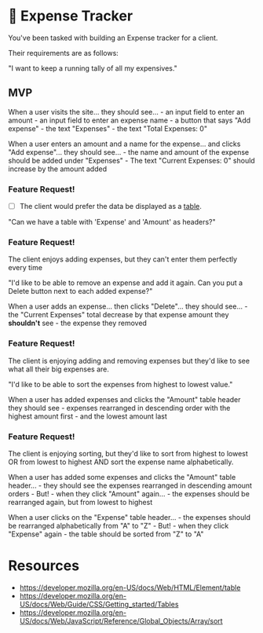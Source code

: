 # 💸 Expense Tracker

You've been tasked with building an Expense tracker for a client.

Their requirements are as follows:

"I want to keep a running tally of all my expensives."

## MVP

When a user visits the site...
    they should see... 
    - an input field to enter an amount
    - an input field to enter an expense name 
    - a button that says "Add expense"
    - the text "Expenses"
    - the text "Total Expenses: 0"

When a user enters an amount and a name for the expense...
    and clicks "Add expense"...
    they should see...
    - the name and amount of the expense should be added under "Expenses"
    - The text "Current Expenses: 0" should increase by the amount added

### Feature Request!

- [ ] The client would prefer the data be displayed as a [table](https://developer.mozilla.org/en-US/docs/Web/HTML/Element/table).

"Can we have a table with 'Expense' and 'Amount' as headers?"

### Feature Request!

The client enjoys adding expenses, but they can't enter them perfectly every time

"I'd like to be able to remove an expense and add it again. Can you put a Delete button next to each added expense?"

When a user adds an expense...
    then clicks "Delete"...
    they should see...
    - the "Current Expenses" total decrease by that expense amount
    they __shouldn't__ see
    - the expense they removed

### Feature Request!

The client is enjoying adding and removing expenses but they'd like to
see what all their big expenses are.

"I'd like to be able to sort the expenses from highest to lowest value."

When a user has added expenses and clicks the "Amount" table header
    they should see
    - expenses rearranged in descending order with the highest amount first
    - and the lowest amount last

### Feature Request!

The client is enjoying sorting, but they'd like to sort from highest to lowest OR 
from lowest to highest AND sort the expense name alphabetically.

When a user has added some expenses and clicks the "Amount" table header...
    - they should see the expenses rearranged in descending amount orders
    - But!
    - when they click "Amount" again...
    - the expenses should be rearranged again, but from lowest to highest

When a user clicks on the "Expense" table header...
    - the expenses should be rearranged alphabetically from "A" to "Z"
    - But!
    - when they click "Expense" again
    - the table should be sorted from "Z" to "A"

# Resources
- https://developer.mozilla.org/en-US/docs/Web/HTML/Element/table
- https://developer.mozilla.org/en-US/docs/Web/Guide/CSS/Getting_started/Tables
- https://developer.mozilla.org/en-US/docs/Web/JavaScript/Reference/Global_Objects/Array/sort
